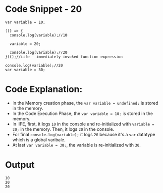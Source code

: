 # Code Snippet - 20

```
var variable = 10;

(() => {
  console.log(variable);//10

  variable = 20;

  console.log(variable);//20
})();//iife - immediately invoked function expression

console.log(variable);//20
var variable = 30;

```

# Code Explanation: 

- In the Memory creation phase,  the `var variable = undefined;` is stored in the memory.
- In the Code Execution Phase, the `var variable = 10;` is stored in the memory. 
- In IIFE, first, it logs `10`  in the console and re-initialized with `variable = 20;` in the memory. Then, it logs `20` in the console.
- For final `console.log(variable);` it logs `20` because it's a `var` datatype which is a global varibale.
- At last `var variable = 30;`, the variable is re-initialized with `30`.

# Output
```
10
20
20
```
